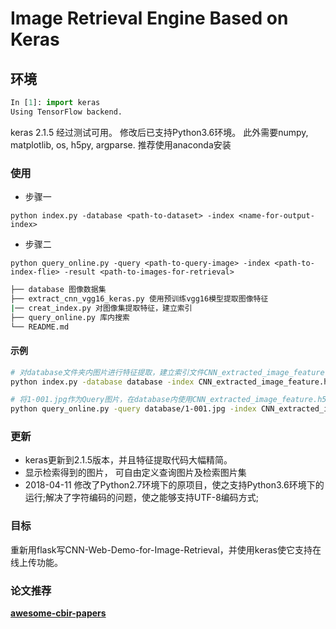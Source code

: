 # Image Retrieval Engine Based on Keras

## 环境

```python
In [1]: import keras
Using TensorFlow backend.
```

keras 2.1.5 经过测试可用。
修改后已支持Python3.6环境。
此外需要numpy, matplotlib, os, h5py, argparse. 推荐使用anaconda安装

### 使用

- 步骤一

`python index.py -database <path-to-dataset> -index <name-for-output-index>`

- 步骤二

`python query_online.py -query <path-to-query-image> -index <path-to-index-flie> -result <path-to-images-for-retrieval>`

```sh
├── database 图像数据集
├── extract_cnn_vgg16_keras.py 使用预训练vgg16模型提取图像特征
|── creat_index.py 对图像集提取特征，建立索引
├── query_online.py 库内搜索
└── README.md
```

#### 示例

```sh
# 对database文件夹内图片进行特征提取，建立索引文件CNN_extracted_image_feature.h5
python index.py -database database -index CNN_extracted_image_feature.h5

# 将1-001.jpg作为Query图片，在database内使用CNN_extracted_image_feature.h5进行相似图片查找，并显示最相似的3张图片
python query_online.py -query database/1-001.jpg -index CNN_extracted_image_feature.h5 -result database
```


### 更新

- keras更新到2.1.5版本，并且特征提取代码大幅精简。
- 显示检索得到的图片， 可自由定义查询图片及检索图片集
- 2018-04-11 修改了Python2.7环境下的原项目，使之支持Python3.6环境下的运行;解决了字符编码的问题，使之能够支持UTF-8编码方式;

### 目标

重新用flask写CNN-Web-Demo-for-Image-Retrieval，并使用keras使它支持在线上传功能。

### 论文推荐

[**awesome-cbir-papers**](https://github.com/willard-yuan/awesome-cbir-papers)
